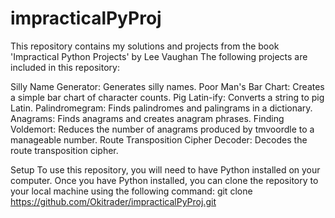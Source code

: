# impracticalPyProj
This repository contains my solutions and projects from the book 'Impractical Python Projects' by Lee Vaughan
The following projects are included in this repository:

Silly Name Generator: Generates silly names.
Poor Man's Bar Chart: Creates a simple bar chart of character counts.
Pig Latin-ify: Converts a string to pig Latin.
Palindromegram: Finds palindromes and palingrams in a dictionary.
Anagrams: Finds anagrams and creates anagram phrases.
Finding Voldemort: Reduces the number of anagrams produced by tmvoordle to a manageable number.
Route Transposition Cipher Decoder: Decodes the route transposition cipher.

Setup
To use this repository, you will need to have Python installed on your computer. Once you have Python installed, you can clone the repository to your local machine using the following command:
git clone https://github.com/Okitrader/impracticalPyProj.git
